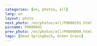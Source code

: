 ```yaml
---
categories: [en, photos, all]
lang: en
layout: photo
next_photo: /en/photos/all/P0000191.html
picname: P0000042
prev_photo: /en/photos/all/P0000000.html
tags: [Dead Springbock, Green Grass]
---
```

